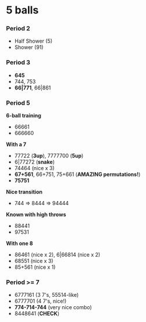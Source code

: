 # 5 balls

### Period 2

- Half Shower (5)
- Shower (91)

### Period 3

- **645**
- 744, 753
- **66|771**, 66|861

### Period 5

**6-ball training**
- 66661
- 666660

**With a 7**
- 77722 (**3up**), 7777700 (**5up**)
- 6|77272 (**snake**)
- 74464 (nice x 3)
- **67+561**, 66+751, 75+661 (**AMAZING permutations!**)
- **75751**

**Nice transition**
- 744 => 8444 => 94444

**Known with high throws**
- 88441
- 97531

**With one 8**
- 86461 (nice x 2), 6|66814 (nice x 2)
- 68551 (nice x 3)
- 85+561 (nice x 1)

### Period >= 7

- 6777161 (3 7's, 55514-like)
- 6777701 (4 7's, nice!)
- **774-714-744** (very nice combo)
- 8448641 (**CHECK**)

